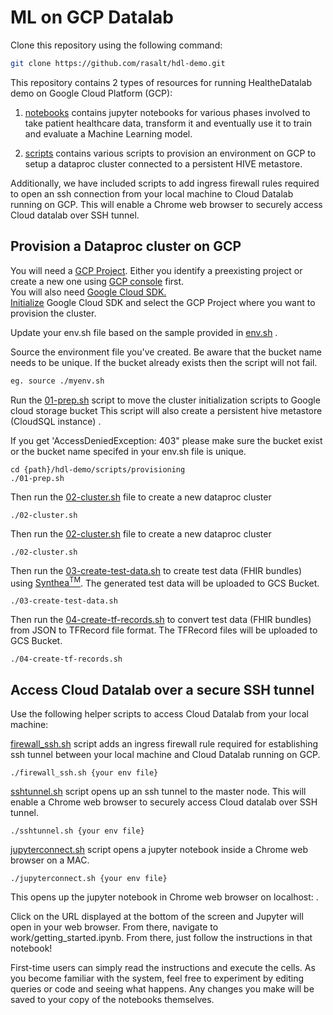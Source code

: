 # ML on GCP Datalab

Clone this repository using the following command:
```bash
git clone https://github.com/rasalt/hdl-demo.git
```

This repository contains 2 types of resources for running HealtheDatalab demo on Google Cloud Platform (GCP):  

1. [notebooks](https://github.com/rasalt/hdl-demo/tree/master/notebooks "Jupyter Notebooks") contains jupyter notebooks for various phases involved to take patient healthcare data, transform it and eventually use it to train and evaluate a Machine Learning model.  

2. [scripts](https://github.com/rasalt/hdl-demo/tree/master/scripts "Shell scripts") contains various scripts to provision an environment on GCP to setup a dataproc cluster connected to a persistent HIVE metastore.  

Additionally, we have included scripts to add ingress firewall rules required to open an ssh connection from your local machine to Cloud Datalab running on GCP. This will enable a Chrome web browser to securely access Cloud datalab over SSH tunnel.  

## Provision a Dataproc cluster on GCP

You will need a [GCP Project](https://cloud.google.com/storage/docs/projects). Either you identify a preexisting project or create a new one using [GCP console](https://cloud.google.com/compute/docs/console) first.  
You will also need [Google Cloud SDK.](https://cloud.google.com/sdk/install)  
[Initialize](https://cloud.google.com/sdk/docs/initializing) Google Cloud SDK and select the GCP Project where you want to provision the cluster.

Update your env.sh file based on the sample provided in [env.sh]( ./scripts/provisioning/env.sh) .  

Source the environment file you've created. Be aware that the bucket name needs to be unique. If the bucket already exists then the script will not fail.

```bash
eg. source ./myenv.sh
```

Run the [01-prep.sh](./scripts/provisioning/01-prep.sh) script to move the cluster initialization scripts to Google cloud storage bucket
This script will also create a persistent hive metastore (CloudSQL instance) .

If you get 'AccessDeniedException: 403" please make sure the bucket exist or the bucket name specifed in your env.sh file is unique.

```
cd {path}/hdl-demo/scripts/provisioning
./01-prep.sh
```

Then run the [02-cluster.sh](./scripts/provisioning/02-cluster.sh) file to create a new dataproc cluster
```
./02-cluster.sh
```

Then run the [02-cluster.sh](./scripts/provisioning/02-cluster.sh) file to create a new dataproc cluster
```
./02-cluster.sh
```
Then run the [03-create-test-data.sh](./scripts/provisioning/03-create-test-data.sh) to create test data (FHIR bundles) using [Synthea<sup>TM</sup>](https://github.com/synthetichealth/synthea). The generated test data will be uploaded to GCS Bucket.

```
./03-create-test-data.sh
```

Then run the [04-create-tf-records.sh](./scripts/provisioning/04-create-tf-records.sh) to convert test data (FHIR bundles) from JSON to TFRecord file format. The TFRecord files will be uploaded to GCS Bucket.

```
./04-create-tf-records.sh
```


## Access Cloud Datalab over a secure SSH tunnel
Use the following helper scripts to access Cloud Datalab from your local machine:  

[firewall_ssh.sh](./scripts/provisioning/firewall_ssh.sh) script adds an ingress firewall rule required for establishing ssh tunnel between your local machine and Cloud Datalab running on GCP.  
```
./firewall_ssh.sh {your env file}
```

[sshtunnel.sh](./scripts/provisioning/sshtunnel.sh) script opens up an ssh tunnel to the master node. This will enable a Chrome web browser to securely access Cloud datalab over SSH tunnel.
```
./sshtunnel.sh {your env file}
```

[jupyterconnect.sh](./scripts/provisioning/jupyterconnect.sh) script opens a jupyter notebook inside a Chrome web browser on a MAC.  
```
./jupyterconnect.sh {your env file}
```
This opens up the jupyter notebook in Chrome web browser on localhost:<port> .

Click on the URL displayed at the bottom of the screen and Jupyter will open in your web browser. From there, navigate to work/getting_started.ipynb. From there, just follow the instructions in that notebook!

First-time users can simply read the instructions and execute the cells. As you become familiar with the system, feel free to experiment by editing queries or code and seeing what happens. Any changes you make will be saved to your copy of the notebooks themselves.

